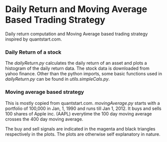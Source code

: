Daily Return and Moving Average Based Trading Strategy
=========

Daily return computation and Moving Average based trading strategy inspired by quantstart.com.

### Daily Return of a stock
The _dailyReturn.py_ calculates the daily return of an asset and plots a histogram of the daily return data. The stock data is downloaded from yahoo finance. 
Other than the python imports, some basic functions used in _dailyReturn.py_ can be found in _utils.simpleCals.py_.

### Moving average based strategy
This is mostly copied from quantstart.com.
_movingAverage.py_ starts with a portfolio of 100,000 in Jan, 1, 1990 and runs till Jan 1, 2012. It buys and sells 100 shares of Apple inc. (AAPL) everytime the 100 day moving average crosses the 400 day moving average.

The buy and sell signals are indicated in the magenta and black triangles respectively in the plots. The plots are otherwise self explanatory in nature.